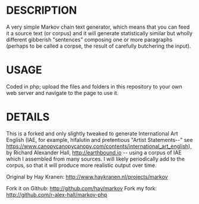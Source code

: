 # DESCRIPTION
A very simple Markov chain text generator, which means that you can feed it a source text (or corpus) and it will generate statistically similar but wholly different gibberish "sentences" composing one or more paragraphs (perhaps to be called a corpse, the result of carefully butchering the input).

# USAGE
Coded in php; upload the files and folders in this repository to your own web server and navigate to the page to use it.

# DETAILS
This is a forked and only slightly tweaked to generate International Art English (IAE, for example, hifalutin and pretentious "Artist Statements--" see https://www.canopycanopycanopy.com/contents/international_art_english), by Richard Alexander Hall, http://earthbound.io -- using a corpus of IAE which I assembled from many sources. I will likely periodically add to the corpus, so that it will produce more realistic output over time.

Original by Hay Kranen: http://www.haykranen.nl/projects/markov

Fork it on Github: http://github.com/hay/markov
Fork my fork: http://github.com/r-alex-hall/markov-php